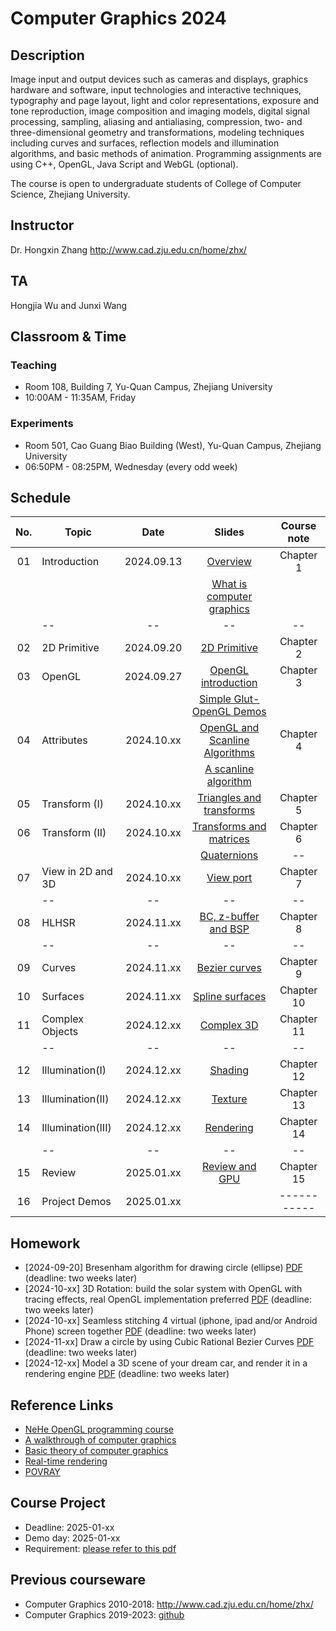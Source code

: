 # Computer Graphics 2024

## Description
Image input and output devices such as cameras and displays, graphics hardware and software, input technologies and interactive techniques, typography and page layout, light and color representations, exposure and tone reproduction, image composition and imaging models, digital signal processing, sampling, aliasing and antialiasing, compression, two- and three-dimensional geometry and transformations, modeling techniques including curves and surfaces, reflection models and illumination algorithms, and basic methods of animation. Programming assignments are using C++, OpenGL, Java Script and WebGL (optional).

The course is open to undergraduate students of College of Computer Science, Zhejiang University.

## Instructor
Dr. Hongxin Zhang http://www.cad.zju.edu.cn/home/zhx/

## TA
Hongjia Wu and Junxi Wang  

## Classroom & Time

### Teaching 
+ Room 108, Building 7, Yu-Quan Campus, Zhejiang University
+ 10:00AM - 11:35AM, Friday

### Experiments 
+ Room 501, Cao Guang Biao Building (West), Yu-Quan Campus, Zhejiang University
+ 06:50PM - 08:25PM, Wednesday (every odd week)

## Schedule
|  No. |   Topic          |     Date     |                  Slides                                   |   Course note      |
|:----:| ---------------- |:------------:|:---------------------------------------------------------:|:------------------:|
|  01  |  Introduction    |  2024.09.13  |  [Overview](pdf/00_overview.pdf)                          |   Chapter 1        |
|      |                  |              |  [What is computer graphics](pdf/01_introduction.pdf)     |                    |
|      |       --         |    --        |         --                                                |   --               |
|  02  |  2D Primitive    |  2024.09.20  |  [2D Primitive](pdf/02_primitive.pdf)                     |   Chapter 2        |
|  03  |  OpenGL          |  2024.09.27  |  [OpenGL introduction](pdf/03_opengl.pdf)                 |   Chapter 3        |
|      |                  |              |  [Simple Glut-OpenGL Demos](src/ogl)                      |                    |
|  04  |  Attributes      |  2024.10.xx  |  [OpenGL and Scanline Algorithms](pdf/04_attribute.pdf)   |   Chapter 4        |
|      |                  |              |  [A scanline algorithm](https://www.techfak.uni-bielefeld.de/ags/wbski/lehre/digiSA/WS0607/3DVRCG/Vorlesung/13.RT3DCGVR-vertex-2-fragment.pdf)                      |                    |
|  05  |  Transform (I)   |  2024.10.xx  |  [Triangles and transforms](pdf/05_transform_1.pdf)       |   Chapter 5        |
|  06  |  Transform (II)  |  2024.10.xx  |  [Transforms and matrices](pdf/06_transform_2.pdf)        |   Chapter 6        |
|      |                  |              |  [Quaternions](pdf/quatut-2-2.pdf)                        |   --               |
|  07  |View in 2D and 3D |  2024.10.xx  |  [View port](pdf/07_view_2d.pdf)                          |   Chapter 7        |
|      |       --         |    --        |         --                                                |   --               |
|  08  | HLHSR            |  2024.11.xx  |  [BC, z-buffer and BSP](pdf/08_hidden_surface_elimination.pdf) |   Chapter 8        |
|      |       --         |    --        |         --                                                |   --               |
|  09  | Curves           |  2024.11.xx  |  [Bezier curves](pdf/09_curves.pdf)                       |   Chapter 9        |
|  10  | Surfaces         |  2024.11.xx  |  [Spline surfaces](pdf/10_surfaces.pdf)                   |   Chapter 10       |
|  11  | Complex Objects  |  2024.12.xx  |  [Complex 3D](pdf/11_complex_3d.pdf)                      |   Chapter 11       |
|      |       --         |    --        |         --                                                |   --               |
|  12  | Illumination(I)  |  2024.12.xx  |  [Shading](pdf/12_illumination.pdf)                       |   Chapter 12       |
|  13  | Illumination(II) |  2024.12.xx  |  [Texture](pdf/13_texture_mapping.pdf)                    |   Chapter 13       |
|  14  | Illumination(III)|  2024.12.xx  |  [Rendering](pdf/14_illumination.pdf)                     |   Chapter 14       |
|      |       --         |    --        |         --                                                |   --               |
|  15  | Review           |  2025.01.xx  |  [Review and GPU](pdf/15_review.pdf)                      |   Chapter 15       |
|  16  | Project Demos    |  2025.01.xx  |                                                           |   -----------      |


## Homework

+ [2024-09-20] Bresenham algorithm for drawing circle (ellipse) [PDF](pdf/homework01.pdf) (deadline: two weeks later)
+ [2024-10-xx] 3D Rotation: build the solar system with OpenGL with tracing effects, real OpenGL implementation preferred [PDF](pdf/homework02.pdf) (deadline: two weeks later)
+ [2024-10-xx] Seamless stitching 4 virtual (iphone, ipad and/or Android Phone) screen together  [PDF](pdf/homework03.pdf) (deadline: two weeks later)
+ [2024-11-xx] Draw a circle by using Cubic Rational Bezier Curves [PDF](pdf/homework04.pdf) (deadline: two weeks later)
+ [2024-12-xx] Model a 3D scene of your dream car, and render it in a rendering engine [PDF](pdf/homework05.pdf) (deadline: two weeks later)

## Reference Links

+ [NeHe OpenGL programming course](http://nehe.gamedev.net/tutorial/lessons_01__05/22004/)
+ [A walkthrough of computer graphics](http://www.pling.org.uk/cs/cgv.html)
+ [Basic theory of computer graphics](http://www.ntu.edu.sg/home/ehchua/programming/opengl/CG_BasicsTheory.html)
+ [Real-time rendering](http://www.realtimerendering.com/)
+ [POVRAY](http://www.povray.org)

## Course Project

+ Deadline: 2025-01-xx
+ Demo day: 2025-01-xx
+ Requirement: [please refer to this pdf](pdf/course-project-2024.pdf)

## Previous courseware

- Computer Graphics 2010-2018: http://www.cad.zju.edu.cn/home/zhx/
- Computer Graphics 2019-2023: [github](https://github.com/hongxin/) 

